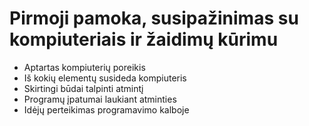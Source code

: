 # Pirmoji pamoka, susipažinimas su kompiuteriais ir žaidimų kūrimu

* Aptartas kompiuterių poreikis
* Iš kokių elementų susideda kompiuteris
* Skirtingi būdai talpinti atmintį
* Programų įpatumai laukiant atminties
* Idėjų perteikimas programavimo kalboje
